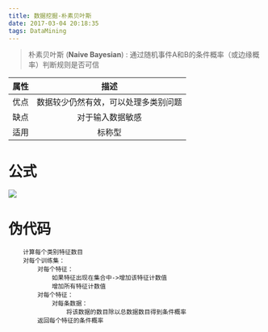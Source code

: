 ```yaml
---
title: 数据挖掘-朴素贝叶斯
date: 2017-03-04 20:18:35
tags: DataMining
---
```


> 朴素贝叶斯 (**Naive Bayesian**) : 通过随机事件A和B的条件概率（或边缘概率）判断规则是否可信

|属性|描述|
|:---:|:---:|
|优点|数据较少仍然有效，可以处理多类别问题|
|缺点|对于输入数据敏感|
|适用|标称型|

# 公式

<img src="http://61.91.161.217/chart?cht=tx&chl=\Large p(y|x)=\frac{p(x|y)p(y)}{p(x)}" style="border:none;">

# 伪代码

```
	计算每个类别特征数目
	对每个训练集：
		对每个特征：
			如果特征出现在集合中->增加该特征计数值
			增加所有特征计数值
		对每个特征：
			对每条数据：
				将该数据的数目除以总数据数目得到条件概率
		返回每个特征的条件概率	
```